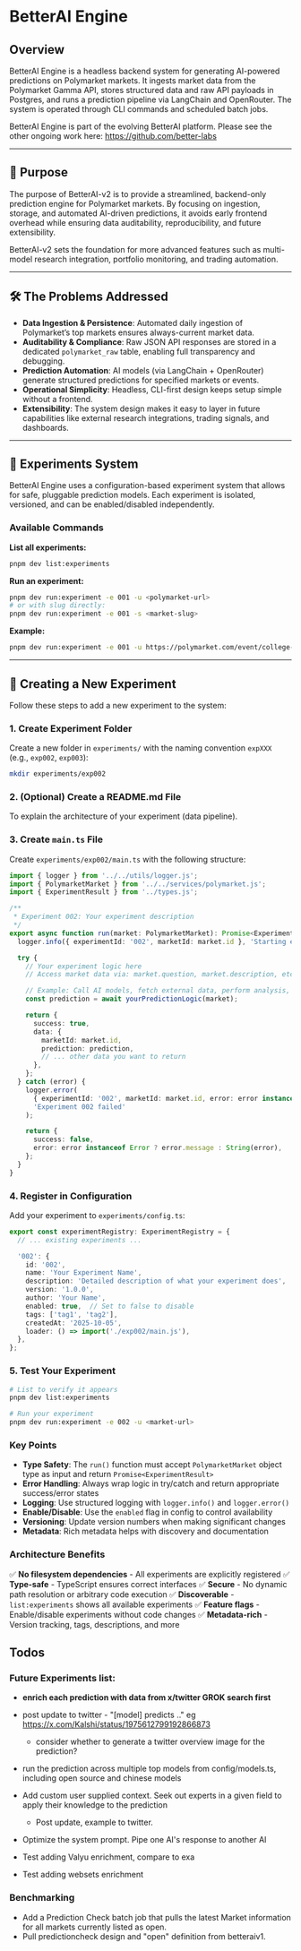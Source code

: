 # BetterAI Engine

## Overview

BetterAI Engine is a headless backend system for generating AI-powered predictions on Polymarket markets. It ingests market data from the Polymarket Gamma API, stores structured data and raw API payloads in Postgres, and runs a prediction pipeline via LangChain and OpenRouter. The system is operated through CLI commands and scheduled batch jobs.

BetterAI Engine is part of the evolving BetterAI platform. Please see the other ongoing work here: https://github.com/better-labs

---

## 🎯 Purpose

The purpose of BetterAI-v2 is to provide a streamlined, backend-only prediction engine for Polymarket markets. By focusing on ingestion, storage, and automated AI-driven predictions, it avoids early frontend overhead while ensuring data auditability, reproducibility, and future extensibility.

BetterAI-v2 sets the foundation for more advanced features such as multi-model research integration, portfolio monitoring, and trading automation.

---

## 🛠️ The Problems Addressed

* **Data Ingestion & Persistence**: Automated daily ingestion of Polymarket’s top markets ensures always-current market data.
* **Auditability & Compliance**: Raw JSON API responses are stored in a dedicated `polymarket_raw` table, enabling full transparency and debugging.
* **Prediction Automation**: AI models (via LangChain + OpenRouter) generate structured predictions for specified markets or events.
* **Operational Simplicity**: Headless, CLI-first design keeps setup simple without a frontend.
* **Extensibility**: The system design makes it easy to layer in future capabilities like external research integrations, trading signals, and dashboards.

---

## 🧪 Experiments System

BetterAI Engine uses a configuration-based experiment system that allows for safe, pluggable prediction models. Each experiment is isolated, versioned, and can be enabled/disabled independently.

### Available Commands

**List all experiments:**
```bash
pnpm dev list:experiments
```

**Run an experiment:**
```bash
pnpm dev run:experiment -e 001 -u <polymarket-url>
# or with slug directly:
pnpm dev run:experiment -e 001 -s <market-slug>
```

**Example:**
```bash
pnpm dev run:experiment -e 001 -u https://polymarket.com/event/college-football-champion-2026-684/will-georgia-tech-win-the-2026-college-football-national-championship
```

---

## 📝 Creating a New Experiment

Follow these steps to add a new experiment to the system:

### 1. Create Experiment Folder

Create a new folder in `experiments/` with the naming convention `expXXX` (e.g., `exp002`, `exp003`):

```bash
mkdir experiments/exp002
```

### 2. (Optional) Create a README.md File

To explain the architecture of your experiment (data pipeline).

### 3. Create `main.ts` File

Create `experiments/exp002/main.ts` with the following structure:

```typescript
import { logger } from '../../utils/logger.js';
import { PolymarketMarket } from '../../services/polymarket.js';
import { ExperimentResult } from '../types.js';

/**
 * Experiment 002: Your experiment description
 */
export async function run(market: PolymarketMarket): Promise<ExperimentResult> {
  logger.info({ experimentId: '002', marketId: market.id }, 'Starting experiment 002');

  try {
    // Your experiment logic here
    // Access market data via: market.question, market.description, etc.

    // Example: Call AI models, fetch external data, perform analysis, etc.
    const prediction = await yourPredictionLogic(market);

    return {
      success: true,
      data: {
        marketId: market.id,
        prediction: prediction,
        // ... other data you want to return
      },
    };
  } catch (error) {
    logger.error(
      { experimentId: '002', marketId: market.id, error: error instanceof Error ? error.message : String(error) },
      'Experiment 002 failed'
    );

    return {
      success: false,
      error: error instanceof Error ? error.message : String(error),
    };
  }
}
```

### 4. Register in Configuration

Add your experiment to `experiments/config.ts`:

```typescript
export const experimentRegistry: ExperimentRegistry = {
  // ... existing experiments ...

  '002': {
    id: '002',
    name: 'Your Experiment Name',
    description: 'Detailed description of what your experiment does',
    version: '1.0.0',
    author: 'Your Name',
    enabled: true,  // Set to false to disable
    tags: ['tag1', 'tag2'],
    createdAt: '2025-10-05',
    loader: () => import('./exp002/main.js'),
  },
};
```

### 5. Test Your Experiment

```bash
# List to verify it appears
pnpm dev list:experiments

# Run your experiment
pnpm dev run:experiment -e 002 -u <market-url>
```

### Key Points

- **Type Safety**: The `run()` function must accept `PolymarketMarket` object type as input and return `Promise<ExperimentResult>`
- **Error Handling**: Always wrap logic in try/catch and return appropriate success/error states
- **Logging**: Use structured logging with `logger.info()` and `logger.error()`
- **Enable/Disable**: Use the `enabled` flag in config to control availability
- **Versioning**: Update version numbers when making significant changes
- **Metadata**: Rich metadata helps with discovery and documentation

### Architecture Benefits

✅ **No filesystem dependencies** - All experiments are explicitly registered
✅ **Type-safe** - TypeScript ensures correct interfaces
✅ **Secure** - No dynamic path resolution or arbitrary code execution
✅ **Discoverable** - `list:experiments` shows all available experiments
✅ **Feature flags** - Enable/disable experiments without code changes
✅ **Metadata-rich** - Version tracking, tags, descriptions, and more



## Todos

### Future Experiments list:

- **enrich each prediction with data from x/twitter GROK search first**

- post update to twitter - "[model] predicts .." eg https://x.com/Kalshi/status/1975612799192866873
  - consider whether to generate a twitter overview image for the prediction?

- run the prediction across multiple top models from config/models.ts, including open source and chinese models
- Add custom user supplied context. Seek out experts in a given field to apply their knowledge to the prediction
  - Post update, example to twitter.

- Optimize the system prompt. Pipe one AI's response to another AI
- Test adding Valyu enrichment, compare to exa
- Test adding websets enrichment


### Benchmarking
- Add a Prediction Check batch job that pulls the latest Market information for all markets currently listed as open.
- Pull predictioncheck design and "open" definition from betteraiv1.